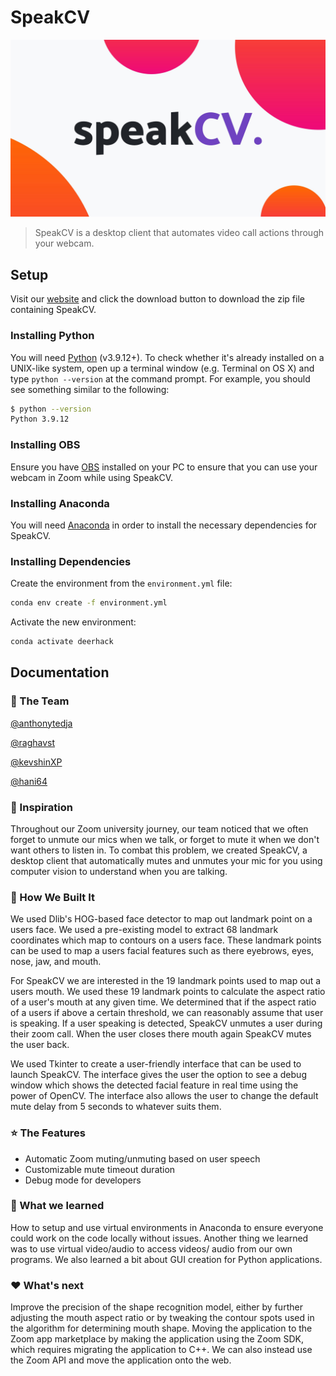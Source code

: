 # SpeakCV

[![Preview](assets/img/thumbnail.jpg)](https://anthonytedja.github.io/speakCV/)

> SpeakCV is a desktop client that automates video call actions through your webcam.

## Setup

Visit our [website](https://anthonytedja.github.io/speakCV/) and click the download button to download the zip file containing SpeakCV.

### Installing Python

You will need [Python](https://www.python.org/downloads) (v3.9.12+). To check whether it's already installed on a UNIX-like system, open up a terminal window (e.g. Terminal on OS X) and type `python --version` at the command prompt. For example, you should see something similar to the following:

```bash
$ python --version
Python 3.9.12
```

### Installing OBS

Ensure you have [OBS](https://obsproject.com/download) installed on your PC to ensure that you can use your webcam in Zoom while using SpeakCV.

### Installing Anaconda

You will need  [Anaconda](https://www.anaconda.com/) in order to install the necessary dependencies for SpeakCV.

### Installing Dependencies

Create the environment from the `environment.yml` file:

```bash
conda env create -f environment.yml
```

Activate the new environment:

```bash
conda activate deerhack
```

## Documentation

### :hammer: The Team

[@anthonytedja](https://github.com/anthonytedja)

[@raghavst](https://github.com/raghavst)

[@kevshinXP](https://github.com/kevshinXP)

[@hani64](https://github.com/hani64)

### :speech_balloon: Inspiration

Throughout our Zoom university journey, our team noticed that we often forget to unmute our mics when we talk, or forget to mute it when we don't want others to listen in. To combat this problem, we created SpeakCV, a desktop client that automatically mutes and unmutes your mic for you using computer vision to understand when you are talking.

### :wrench: How We Built It

We used Dlib's HOG-based face detector to map out landmark point on a users face. We used a pre-existing model to extract 68 landmark coordinates which map to contours on a users face. These landmark points can be used to map a users facial features such as there eyebrows, eyes, nose, jaw, and mouth.

For SpeakCV we are interested in the 19 landmark points used to map out a users mouth. We used these 19 landmark points to calculate the aspect ratio of a user's mouth at any given time. We determined that if the aspect ratio of a users if above a certain threshold, we can reasonably assume that user is speaking. If a user speaking is detected, SpeakCV unmutes a user during their zoom call. When the user closes there mouth again SpeakCV mutes the user back.

We used Tkinter to create a user-friendly interface that can be used to launch SpeakCV. The interface gives the user the option to see a debug window which shows the detected facial feature in real time using the power of OpenCV. The interface also allows the user to change the default mute delay from 5 seconds to whatever suits them.

### :star: The Features

- Automatic Zoom muting/unmuting based on user speech
- Customizable mute timeout duration
- Debug mode for developers

### :brain: What we learned

How to setup and use virtual environments in Anaconda to ensure everyone could work on the code locally without issues. Another thing we learned was to use virtual video/audio to access videos/ audio from our own programs. We also learned a bit about GUI creation for Python applications.

### :heart: What's next

Improve the precision of the shape recognition model, either by further adjusting the mouth aspect ratio or by tweaking the contour spots used in the algorithm for determining mouth shape. Moving the application to the Zoom app marketplace by making the application using the Zoom SDK, which requires migrating the application to C++. We can also instead use the Zoom API and move the application onto the web.

